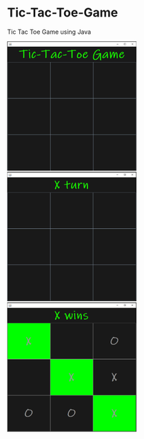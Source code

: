# Tic-Tac-Toe-Game

Tic Tac Toe Game using Java

<div class="images" float="left">
  <img src="https://github.com/Adhouma/Tic-Tac-Toe-Game/blob/main/images/first-image.PNG" width="300" height="300">
  <img src="https://github.com/Adhouma/Tic-Tac-Toe-Game/blob/main/images/second-image.PNG" width="300" height="300">
  <img src="https://github.com/Adhouma/Tic-Tac-Toe-Game/blob/main/images/winning-image.PNG" width="300" height="300">
</div>
